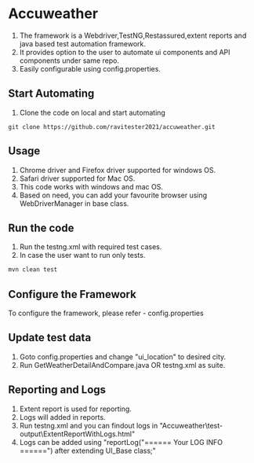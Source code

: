 # Accuweather

1. The framework is a Webdriver,TestNG,Restassured,extent reports and java based test automation framework. 
2. It provides option to the user to automate ui components and API components under same repo.
3. Easily configurable using config.properties.


## Start Automating
1. Clone the code on local and start automating

```git
git clone https://github.com/ravitester2021/accuweather.git
```

## Usage
1. Chrome driver and Firefox driver supported for windows OS.
2. Safari driver supported for Mac OS.
3. This code works with windows and mac OS.
4. Based on need, you can add your favourite browser using WebDriverManager in base class.


## Run the code

1. Run the testng.xml with required test cases.
2. In case the user want to run only tests.

```cmd
mvn clean test
```


## Configure the Framework
To configure the framework, please refer - config.properties


## Update test data
1. Goto config.properties and change "ui_location" to desired city.
2. Run GetWeatherDetailAndCompare.java OR testng.xml as suite.


## Reporting and Logs
1. Extent report is used for reporting.
2. Logs will added in reports. 
3. Run testng.xml and you can findout logs in "Accuweather\test-output\ExtentReportWithLogs.html"
4. Logs can be added using "reportLog("======	Your LOG INFO	======") after extending UI_Base class;"

